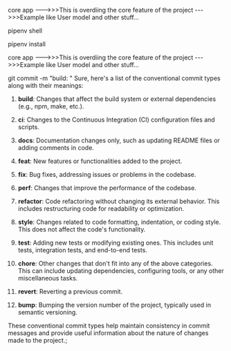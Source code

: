 core app
--->>>This is overdiing the core feature of the project
--->>>Example like User model and other stuff...


<!-- for getting into venv -->

pipenv shell
<!-- for isntalling package  -->
pipenv install <PACKAGE NAME>


core app
--->>>This is overdiing the core feature of the project
--->>>Example like User model and other stuff...



<!-- how to commit to repo -->

git commit -m "build: <message>"
Sure, here's a list of the conventional commit types along with their meanings:

1. **build**: Changes that affect the build system or external dependencies (e.g., npm, make, etc.).

2. **ci**: Changes to the Continuous Integration (CI) configuration files and scripts.

3. **docs**: Documentation changes only, such as updating README files or adding comments in code.

4. **feat**: New features or functionalities added to the project.

5. **fix**: Bug fixes, addressing issues or problems in the codebase.

6. **perf**: Changes that improve the performance of the codebase.

7. **refactor**: Code refactoring without changing its external behavior. This includes restructuring code for readability or optimization.

8. **style**: Changes related to code formatting, indentation, or coding style. This does not affect the code's functionality.

9. **test**: Adding new tests or modifying existing ones. This includes unit tests, integration tests, and end-to-end tests.

10. **chore**: Other changes that don't fit into any of the above categories. This can include updating dependencies, configuring tools, or any other miscellaneous tasks.

11. **revert**: Reverting a previous commit.

12. **bump**: Bumping the version number of the project, typically used in semantic versioning.

These conventional commit types help maintain consistency in commit messages and provide useful information about the nature of changes made to the project.;
